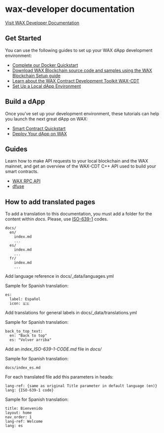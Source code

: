 # wax-developer documentation

[Visit WAX Developer Documentation](https://developer.wax.io)


## Get Started
You can use the following guides to set up your WAX dApp development environment:

* [Complete our Docker Quickstart](https://developer.wax.io/dapps/docker-quickstart/)
* [Download WAX Blockchain source code and samples using the WAX Blockchain Setup guide](https://developer.wax.io/dapps/wax-blockchain-setup/)
* [Learn about the WAX Contract Development Toolkit WAX-CDT](https://developer.wax.io/docs/dapp-development/wax-cdt/)
* [Set Up a Local dApp Environment](https://developer.wax.io/docs/dapp-development/setup-local-dapp-environment/)

## Build a dApp
Once you’ve set up your development environment, these tutorials can help you launch the next great dApp on WAX:

* [Smart Contract Quickstart](https://developer.wax.io/dapps/smart-contract-quickstart/) 
* [Deploy Your dApp on WAX](https://developer.wax.io/docs/dapp-development/deploy-dapp-on-wax/deploy_source)

## Guides
Learn how to make API requests to your local blockchain and the WAX mainnet, and get an overview of the WAX-CDT C++ API used to build your smart contracts.

* [WAX RPC API](https://developer.wax.io/docs/api-reference/rpc_api)
* [dfuse](https://developer.wax.io/docs/api-reference/dfuse/)

## How to add translated pages
To add a translation to this documentation, you must add a folder for the content within *docs*. Please, use [ISO-639-1](https://en.wikipedia.org/wiki/List_of_ISO_639-1_codes) codes.

```
docs/
  en/
    index.md
    ...
  es/
    index.md
    ...
  fr/
    index.md
    ...
```

Add language reference in docs/_data/languages.yml

Sample for Spanish translation:
```
es:
  label: Español
  icon: 🇪🇸
```

Add translations for general labels in docs/_data/translations.yml

Sample for Spanish translation:
```
back_to_top_text: 
  en: "Back to top"
  es: "Volver arriba"
```

Add an *index_ISO-639-1-CODE.md* file in *docs/* 

Sample for Spanish translation:
```
docs/index_es.md
```

For each translated file add this parameters in heads:

```
lang-ref: {same as original Title parameter in default language (en)}
lang: {ISO-639-1 code}
```

Sample for Spanish translation:
```
title: Bienvenido
layout: home
nav_order: 1
lang-ref: Welcome
lang: es
```
